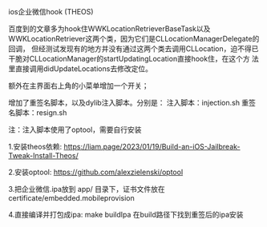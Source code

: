 ios企业微信hook (THEOS)

百度到的文章多为hook住WWKLocationRetrieverBaseTask以及WWKLocationRetriever这两个类，因为它们是CLLocationManagerDelegate的回调，
但经测试发现有的地方并没有通过这两个类去调用CLLocation，迫不得已干脆对CLLocationManager的startUpdatingLocation直接hook住，在这个方
法里直接调用didUpdateLocations去修改定位。

额外在主界面右上角的小菜单增加一个开关；

增加了重签名脚本，以及dylib注入脚本。分别是：
注入脚本：injection.sh
重签名脚本：resign.sh

注：注入脚本使用了optool，需要自行安装

1.安装theos依赖: https://liam.page/2023/01/19/Build-an-iOS-Jailbreak-Tweak-Install-Theos/

2.安装optool: https://github.com/alexzielenski/optool

3.把企业微信.ipa放到 app/ 目录下，证书文件放在 certificate/embedded.mobileprovision

4.直接编译并打包成ipa: make buildIpa 在build路径下找到重签后的ipa安装
